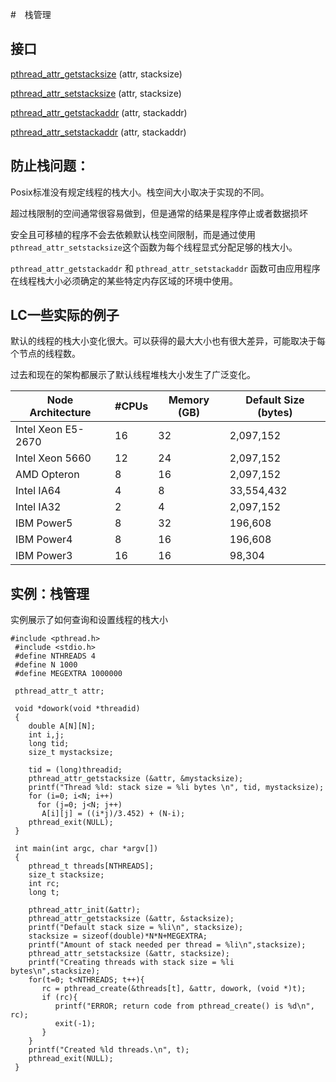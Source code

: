 #　栈管理

## 接口

[pthread_attr_getstacksize](https://hpc-tutorials.llnl.gov/posix/man/pthread_attr_getstacksize.txt) (attr, stacksize)

[pthread_attr_setstacksize](https://hpc-tutorials.llnl.gov/posix/man/pthread_attr_setstacksize.txt) (attr, stacksize)

[pthread_attr_getstackaddr](https://hpc-tutorials.llnl.gov/posix/man/pthread_attr_getstackaddr.txt) (attr, stackaddr)

[pthread_attr_setstackaddr](https://hpc-tutorials.llnl.gov/posix/man/pthread_attr_setstackaddr.txt) (attr, stackaddr)

## 防止栈问题：

Posix标准没有规定线程的栈大小。栈空间大小取决于实现的不同。

超过栈限制的空间通常很容易做到，但是通常的结果是程序停止或者数据损坏

安全且可移植的程序不会去依赖默认栈空间限制，而是通过使用`pthread_attr_setstacksize`这个函数为每个线程显式分配足够的栈大小。

`pthread_attr_getstackaddr` 和 `pthread_attr_setstackaddr` 函数可由应用程序在线程栈大小必须确定的某些特定内存区域的环境中使用。

## LC一些实际的例子

默认的线程的栈大小变化很大。可以获得的最大大小也有很大差异，可能取决于每个节点的线程数。

过去和现在的架构都展示了默认线程堆栈大小发生了广泛变化。

| Node Architecture  | #CPUs | Memory (GB) | Default Size (bytes) |
| ------------------ | ----- | ----------- | -------------------- |
| Intel Xeon E5-2670 | 16    | 32          | 2,097,152            |
| Intel Xeon 5660    | 12    | 24          | 2,097,152            |
| AMD Opteron        | 8     | 16          | 2,097,152            |
| Intel IA64         | 4     | 8           | 33,554,432           |
| Intel IA32         | 2     | 4           | 2,097,152            |
| IBM Power5         | 8     | 32          | 196,608              |
| IBM Power4         | 8     | 16          | 196,608              |
| IBM Power3         | 16    | 16          | 98,304               |

## 实例：栈管理

实例展示了如何查询和设置线程的栈大小

```
#include <pthread.h>
 #include <stdio.h>
 #define NTHREADS 4
 #define N 1000
 #define MEGEXTRA 1000000
 
 pthread_attr_t attr;
 
 void *dowork(void *threadid)
 {
    double A[N][N];
    int i,j;
    long tid;
    size_t mystacksize;

    tid = (long)threadid;
    pthread_attr_getstacksize (&attr, &mystacksize);
    printf("Thread %ld: stack size = %li bytes \n", tid, mystacksize);
    for (i=0; i<N; i++)
      for (j=0; j<N; j++)
       A[i][j] = ((i*j)/3.452) + (N-i);
    pthread_exit(NULL);
 }
 
 int main(int argc, char *argv[])
 {
    pthread_t threads[NTHREADS];
    size_t stacksize;
    int rc;
    long t;
 
    pthread_attr_init(&attr);
    pthread_attr_getstacksize (&attr, &stacksize);
    printf("Default stack size = %li\n", stacksize);
    stacksize = sizeof(double)*N*N+MEGEXTRA;
    printf("Amount of stack needed per thread = %li\n",stacksize);
    pthread_attr_setstacksize (&attr, stacksize);
    printf("Creating threads with stack size = %li bytes\n",stacksize);
    for(t=0; t<NTHREADS; t++){
       rc = pthread_create(&threads[t], &attr, dowork, (void *)t);
       if (rc){
          printf("ERROR; return code from pthread_create() is %d\n", rc);
          exit(-1);
       }
    }
    printf("Created %ld threads.\n", t);
    pthread_exit(NULL);
 }
```

